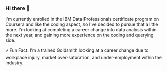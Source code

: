 ### Hi there 👋

I'm currently enrolled in the IBM Data Professionals certificate program on Coursera and like the coding aspect, so I've decided to pursue that a little more. 
I'm looking at completing a career change into data analysis within the next year, and gaining more experience on the coding and querying side.

⚡ Fun Fact: I'm a trained Goldsmith looking at a career change due to workplace injury, market over-saturation, and under-employment within the industry. 

<!--
**ArdentYak/ArdentYak** is a ✨ _special_ ✨ repository because its `README.md` (this file) appears on your GitHub profile.

Here are some ideas to get you started:

- 🔭 I’m currently working on ...
- 🌱 I’m currently learning ...
- 👯 I’m looking to collaborate on ...
- 🤔 I’m looking for help with ...
- 💬 Ask me about ...
- 📫 How to reach me: ...
- 😄 Pronouns: ...
- ⚡ Fun fact: ...
-->
